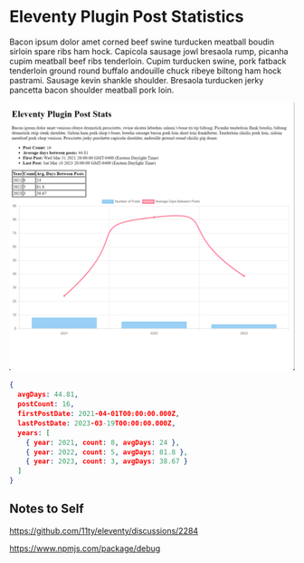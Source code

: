 # Eleventy Plugin Post Statistics

Bacon ipsum dolor amet corned beef swine turducken meatball boudin sirloin spare ribs ham hock. Capicola sausage jowl bresaola rump, picanha cupim meatball beef ribs tenderloin. Cupim turducken swine, pork fatback tenderloin ground round buffalo andouille chuck ribeye biltong ham hock pastrami. Sausage kevin shankle shoulder. Bresaola turducken jerky pancetta bacon shoulder meatball pork loin.

![Sample Stats Page](images/image-01.png)


```json
{
  avgDays: 44.81,
  postCount: 16,
  firstPostDate: 2021-04-01T00:00:00.000Z,
  lastPostDate: 2023-03-19T00:00:00.000Z,
  years: [
    { year: 2021, count: 8, avgDays: 24 },
    { year: 2022, count: 5, avgDays: 81.8 },
    { year: 2023, count: 3, avgDays: 38.67 }
  ]
}
```

## Notes to Self

https://github.com/11ty/eleventy/discussions/2284


https://www.npmjs.com/package/debug
